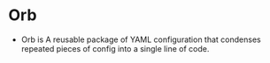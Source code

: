 # Orb
- Orb is A reusable package of YAML configuration that condenses repeated pieces of config into a single line of code.